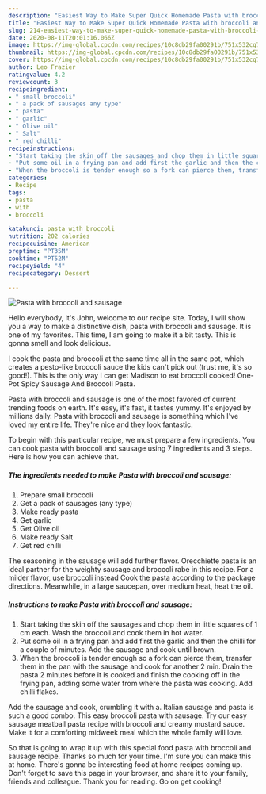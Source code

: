 ```yaml
---
description: "Easiest Way to Make Super Quick Homemade Pasta with broccoli and sausage"
title: "Easiest Way to Make Super Quick Homemade Pasta with broccoli and sausage"
slug: 214-easiest-way-to-make-super-quick-homemade-pasta-with-broccoli-and-sausage
date: 2020-08-11T20:01:16.066Z
image: https://img-global.cpcdn.com/recipes/10c8db29fa00291b/751x532cq70/pasta-with-broccoli-and-sausage-recipe-main-photo.jpg
thumbnail: https://img-global.cpcdn.com/recipes/10c8db29fa00291b/751x532cq70/pasta-with-broccoli-and-sausage-recipe-main-photo.jpg
cover: https://img-global.cpcdn.com/recipes/10c8db29fa00291b/751x532cq70/pasta-with-broccoli-and-sausage-recipe-main-photo.jpg
author: Leo Frazier
ratingvalue: 4.2
reviewcount: 3
recipeingredient:
- " small broccoli"
- " a pack of sausages any type"
- " pasta"
- " garlic"
- " Olive oil"
- " Salt"
- " red chilli"
recipeinstructions:
- "Start taking the skin off the sausages and chop them in little squares of 1 cm each. Wash the broccoli and cook them in hot water."
- "Put some oil in a frying pan and add first the garlic and then the chilli for a couple of minutes. Add the sausage and cook until brown."
- "When the broccoli is tender enough so a fork can pierce them, transfer them in the pan with the sausage and cook for another 2 min. Drain the pasta 2 minutes before it is cooked and finish the cooking off in the frying pan, adding some water from where the pasta was cooking. Add chilli flakes."
categories:
- Recipe
tags:
- pasta
- with
- broccoli

katakunci: pasta with broccoli 
nutrition: 202 calories
recipecuisine: American
preptime: "PT35M"
cooktime: "PT52M"
recipeyield: "4"
recipecategory: Dessert

---
```



![Pasta with broccoli and sausage](https://img-global.cpcdn.com/recipes/10c8db29fa00291b/751x532cq70/pasta-with-broccoli-and-sausage-recipe-main-photo.jpg)

Hello everybody, it's John, welcome to our recipe site. Today, I will show you a way to make a distinctive dish, pasta with broccoli and sausage. It is one of my favorites. This time, I am going to make it a bit tasty. This is gonna smell and look delicious.

I cook the pasta and broccoli at the same time all in the same pot, which creates a pesto-like broccoli sauce the kids can&#39;t pick out (trust me, it&#39;s so good!). This is the only way I can get Madison to eat broccoli cooked! One-Pot Spicy Sausage And Broccoli Pasta.

Pasta with broccoli and sausage is one of the most favored of current trending foods on earth. It's easy, it's fast, it tastes yummy. It's enjoyed by millions daily. Pasta with broccoli and sausage is something which I've loved my entire life. They're nice and they look fantastic.


To begin with this particular recipe, we must prepare a few ingredients. You can cook pasta with broccoli and sausage using 7 ingredients and 3 steps. Here is how you can achieve that.

<!--inarticleads1-->

##### The ingredients needed to make Pasta with broccoli and sausage:

1. Prepare  small broccoli
1. Get  a pack of sausages (any type)
1. Make ready  pasta
1. Get  garlic
1. Get  Olive oil
1. Make ready  Salt
1. Get  red chilli


The seasoning in the sausage will add further flavor. Orecchiette pasta is an ideal partner for the weighty sausage and broccoli rabe in this recipe. For a milder flavor, use broccoli instead Cook the pasta according to the package directions. Meanwhile, in a large saucepan, over medium heat, heat the oil. 

<!--inarticleads2-->

##### Instructions to make Pasta with broccoli and sausage:

1. Start taking the skin off the sausages and chop them in little squares of 1 cm each. Wash the broccoli and cook them in hot water.
1. Put some oil in a frying pan and add first the garlic and then the chilli for a couple of minutes. Add the sausage and cook until brown.
1. When the broccoli is tender enough so a fork can pierce them, transfer them in the pan with the sausage and cook for another 2 min. Drain the pasta 2 minutes before it is cooked and finish the cooking off in the frying pan, adding some water from where the pasta was cooking. Add chilli flakes.


Add the sausage and cook, crumbling it with a. Italian sausage and pasta is such a good combo. This easy broccoli pasta with sausage. Try our easy sausage meatball pasta recipe with broccoli and creamy mustard sauce. Make it for a comforting midweek meal which the whole family will love. 

So that is going to wrap it up with this special food pasta with broccoli and sausage recipe. Thanks so much for your time. I'm sure you can make this at home. There's gonna be interesting food at home recipes coming up. Don't forget to save this page in your browser, and share it to your family, friends and colleague. Thank you for reading. Go on get cooking!

